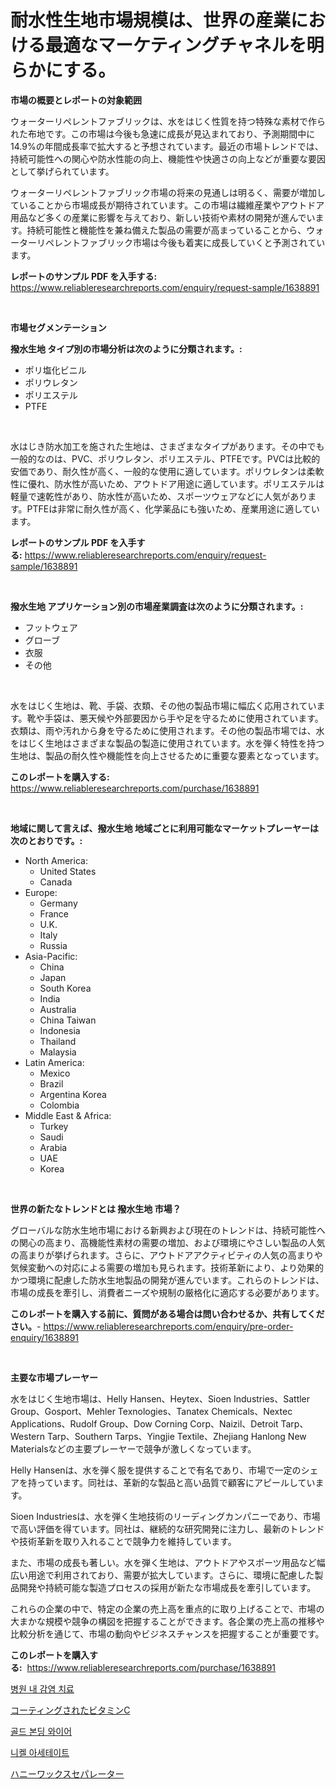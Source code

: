 <p><h1>耐水性生地市場規模は、世界の産業における最適なマーケティングチャネルを明らかにする。</h1></p><p><strong>市場の概要とレポートの対象範囲</strong></p>
<p><p>ウォーターリペレントファブリックは、水をはじく性質を持つ特殊な素材で作られた布地です。この市場は今後も急速に成長が見込まれており、予測期間中に14.9%の年間成長率で拡大すると予想されています。最近の市場トレンドでは、持続可能性への関心や防水性能の向上、機能性や快適さの向上などが重要な要因として挙げられています。</p><p>ウォーターリペレントファブリック市場の将来の見通しは明るく、需要が増加していることから市場成長が期待されています。この市場は繊維産業やアウトドア用品など多くの産業に影響を与えており、新しい技術や素材の開発が進んでいます。持続可能性と機能性を兼ね備えた製品の需要が高まっていることから、ウォーターリペレントファブリック市場は今後も着実に成長していくと予測されています。</p></p>
<p><strong>レポートのサンプル PDF を入手する:</strong> <a href="https://www.reliableresearchreports.com/enquiry/request-sample/1638891">https://www.reliableresearchreports.com/enquiry/request-sample/1638891</a></p>
<p>&nbsp;</p>
<p><strong>市場セグメンテーション</strong></p>
<p><strong>撥水生地 タイプ別の市場分析は次のように分類されます。:</strong></p>
<p><ul><li>ポリ塩化ビニル</li><li>ポリウレタン</li><li>ポリエステル</li><li>PTFE</li></ul></p>
<p>&nbsp;</p>
<p><p>水はじき防水加工を施された生地は、さまざまなタイプがあります。その中でも一般的なのは、PVC、ポリウレタン、ポリエステル、PTFEです。PVCは比較的安価であり、耐久性が高く、一般的な使用に適しています。ポリウレタンは柔軟性に優れ、防水性が高いため、アウトドア用途に適しています。ポリエステルは軽量で速乾性があり、防水性が高いため、スポーツウェアなどに人気があります。PTFEは非常に耐久性が高く、化学薬品にも強いため、産業用途に適しています。</p></p>
<p><strong>レポートのサンプル PDF を入手する:</strong>&nbsp;<a href="https://www.reliableresearchreports.com/enquiry/request-sample/1638891">https://www.reliableresearchreports.com/enquiry/request-sample/1638891</a></p>
<p>&nbsp;</p>
<p><strong> 撥水生地 アプリケーション別の市場産業調査は次のように分類されます。:</strong></p>
<p><ul><li>フットウェア</li><li>グローブ</li><li>衣服</li><li>その他</li></ul></p>
<p>&nbsp;</p>
<p><p>水をはじく生地は、靴、手袋、衣類、その他の製品市場に幅広く応用されています。靴や手袋は、悪天候や外部要因から手や足を守るために使用されています。衣類は、雨や汚れから身を守るために使用されます。その他の製品市場では、水をはじく生地はさまざまな製品の製造に使用されています。水を弾く特性を持つ生地は、製品の耐久性や機能性を向上させるために重要な要素となっています。</p></p>
<p><strong>このレポートを購入する:</strong>&nbsp; <a href="https://www.reliableresearchreports.com/purchase/1638891">https://www.reliableresearchreports.com/purchase/1638891</a></p>
<p>&nbsp;</p>
<p><strong>地域に関して言えば、撥水生地 地域ごとに利用可能なマーケットプレーヤーは次のとおりです。:</strong></p>
<p><ul>
    <li>
        North America:
        <ul>
            <li>United States</li>
            <li>Canada</li>
        </ul>
    </li>
    <li>
        Europe:
        <ul>
            <li>Germany</li>
            <li>France</li>
            <li>U.K.</li>
            <li>Italy</li>
            <li>Russia</li>
        </ul>
    </li>
    <li>
        Asia-Pacific:
        <ul>
            <li>China</li>
            <li>Japan</li>
            <li>South Korea</li>
            <li>India</li>
            <li>Australia</li>
            <li>China Taiwan</li>
            <li>Indonesia</li>
            <li>Thailand</li>
            <li>Malaysia</li>
        </ul>
    </li>
    <li>
        Latin America:
        <ul>
            <li>Mexico</li>
            <li>Brazil</li>
            <li>Argentina Korea</li>
            <li>Colombia</li>
        </ul>
    </li>
    <li>
        Middle East & Africa:
        <ul>
            <li>Turkey</li>
            <li>Saudi</li>
            <li>Arabia</li>
            <li>UAE</li>
            <li>Korea</li>
        </ul>
    </li>
    </ul></p>
<p>&nbsp;</p>
<p><strong>世界の新たなトレンドとは 撥水生地 市場？</strong></p>
<p><p>グローバルな防水生地市場における新興および現在のトレンドは、持続可能性への関心の高まり、高機能性素材の需要の増加、および環境にやさしい製品の人気の高まりが挙げられます。さらに、アウトドアアクティビティの人気の高まりや気候変動への対応による需要の増加も見られます。技術革新により、より効果的かつ環境に配慮した防水生地製品の開発が進んでいます。これらのトレンドは、市場の成長を牽引し、消費者ニーズや規制の厳格化に適応する必要があります。</p></p>
<p><strong>このレポートを購入する前に、質問がある場合は問い合わせるか、共有してください。</strong>- <a href="https://www.reliableresearchreports.com/enquiry/pre-order-enquiry/1638891">https://www.reliableresearchreports.com/enquiry/pre-order-enquiry/1638891</a></p>
<p>&nbsp;</p>
<p><strong>主要な市場プレーヤー</strong></p>
<p><p>水をはじく生地市場は、Helly Hansen、Heytex、Sioen Industries、Sattler Group、Gosport、Mehler Texnologies、Tanatex Chemicals、Nextec Applications、Rudolf Group、Dow Corning Corp、Naizil、Detroit Tarp、Western Tarp、Southern Tarps、Yingjie Textile、Zhejiang Hanlong New Materialsなどの主要プレーヤーで競争が激しくなっています。</p><p>Helly Hansenは、水を弾く服を提供することで有名であり、市場で一定のシェアを持っています。同社は、革新的な製品と高い品質で顧客にアピールしています。</p><p>Sioen Industriesは、水を弾く生地技術のリーディングカンパニーであり、市場で高い評価を得ています。同社は、継続的な研究開発に注力し、最新のトレンドや技術革新を取り入れることで競争力を維持しています。</p><p>また、市場の成長も著しい。水を弾く生地は、アウトドアやスポーツ用品など幅広い用途で利用されており、需要が拡大しています。さらに、環境に配慮した製品開発や持続可能な製造プロセスの採用が新たな市場成長を牽引しています。</p><p>これらの企業の中で、特定の企業の売上高を重点的に取り上げることで、市場の大まかな規模や競争の構図を把握することができます。各企業の売上高の推移や比較分析を通じて、市場の動向やビジネスチャンスを把握することが重要です。</p></p>
<p><strong>このレポートを購入する:</strong>&nbsp;&nbsp;<a href="https://www.reliableresearchreports.com/purchase/1638891">https://www.reliableresearchreports.com/purchase/1638891</a></p>
<p><p><a href="https://github.com/Tristiarton768456/Market-Research-Report-List-1/blob/main/74491988405.md">병원 내 감염 치료</a></p><p><a href="https://github.com/bevdtkn4419963/Market-Research-Report-List-1/blob/main/63474939246.md">コーティングされたビタミンC</a></p><p><a href="https://medium.com/@trevorkruvalis5678/%EA%B8%88-%EA%B2%B0%ED%95%A9-%EC%99%80%EC%9D%B4%EC%96%B4-%EC%8B%9C%EC%9E%A5-%EC%8B%9C%EC%9E%A5-%EC%A0%90%EC%9C%A0%EC%9C%A8-%EC%8B%9C%EC%9E%A5-%EB%8F%99%ED%96%A5-%EB%B0%8F-%EB%AF%B8%EB%9E%98-%EC%84%B1%EC%9E%A5-%ED%83%90%EC%83%89-644a2eb615fa">골드 본딩 와이어</a></p><p><a href="https://medium.com/@jerrodhilll68/%EB%8B%88%EC%BC%88-%EC%95%84%EC%84%B8%ED%85%8C%EC%9D%B4%ED%8A%B8-%EC%8B%9C%EC%9E%A5-%ED%8A%B8%EB%A0%8C%EB%93%9C-%EC%98%88%EC%B8%A1-%EB%B0%8F-2031%EB%85%84%EA%B9%8C%EC%A7%80%EC%9D%98-%EA%B2%BD%EC%9F%81-%EB%B6%84%EC%84%9D-ebc3c150ec75">니켈 아세테이트</a></p><p><a href="https://github.com/MosesSpinka1914/Market-Research-Report-List-1/blob/main/74311089247.md">ハニーワックスセパレーター</a></p></p>